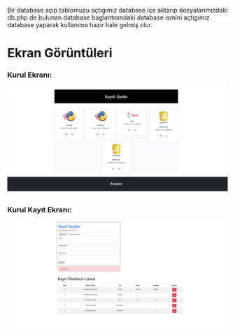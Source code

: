 Bir database açıp tablomuzu  açtıgımız database içe aktarıp dosyalarımızdaki db.php de bulunan database baglantısındaki database ismini açtıgımız database yaparak kullanıma hazır hale gelmiş olur.
# Ekran Görüntüleri
### Kurul Ekranı:
![Ana Ekran](https://raw.githubusercontent.com/seyitErdemir/User-Registration-PHP/main/ss/kurul.png)

### Kurul Kayıt Ekranı:
![Menü Tasarımı](https://raw.githubusercontent.com/seyitErdemir/User-Registration-PHP/main/ss/kurulKayit.png)

